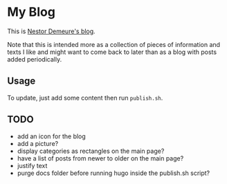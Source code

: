 # My Blog

This is [Nestor Demeure's blog](https://nestordemeure.github.io/).

Note that this is intended more as a collection of pieces of information and texts I like and might want to come back to later than as a blog with posts added periodically.

## Usage

To update, just add some content then run `publish.sh`.

## TODO

- add an icon for the blog
- add a picture?
- display categories as rectangles on the main page?
- have a list of posts from newer to older on the main page?
- justify text
- purge docs folder before running hugo inside the publish.sh script?
